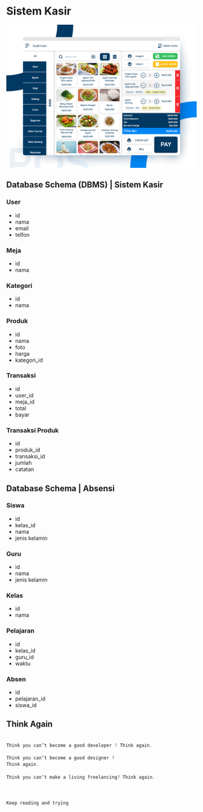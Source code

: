 # Sistem Kasir

[<img src="public/images/sistem-kasir.png" title="BrowserStack Logo" alt="BrowserStack Logo" />](public/images/sistem-kasir.png)

## Database Schema (DBMS) | Sistem Kasir

### User

-   id
-   nama
-   email
-   telfon

### Meja

-   id
-   nama

### Kategori

-   id
-   nama

### Produk

-   id
-   nama
-   foto
-   harga
-   kategori_id

### Transaksi

-   id
-   user_id
-   meja_id
-   total
-   bayar

### Transaksi Produk

-   id
-   produk_id
-   transaksi_id
-   jumlah
-   catatan

## Database Schema | Absensi

### Siswa

-   id
-   kelas_id
-   nama
-   jenis kelamin

### Guru

-   id
-   nama
-   jenis kelamin

### Kelas

-   id
-   nama

### Pelajaran

-   id
-   kelas_id
-   guru_id
-   waktu

### Absen

-   id
-   pelajaran_id
-   siswa_id

## Think Again

```javascript

Think you can’t become a good developer ? Think again.

Think you can’t become a good designer ?
Think again.

Think you can’t make a living freelancing? Think again.



Keep reading and trying

```
